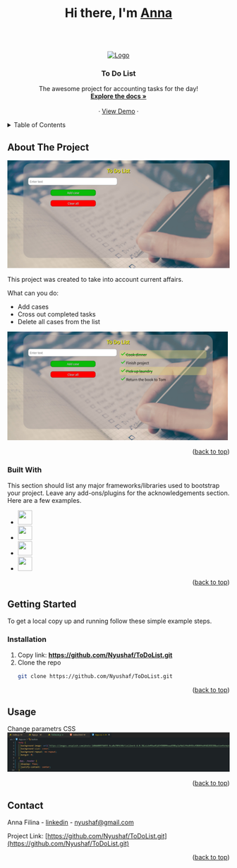 <a name="readme-top"></a>
<div>
  <h1 align="center">Hi there, I'm <a href="https://www.instagram.com/prostofil_ka/" target="_blank">Anna</a></h1>
    <br />
</div>
<br />
<!-- PROJECT LOGO -->
<br />
<div align="center">
  <a href="https://github.com/Nyushaf/ToDoList.git">
    <img src="https://em-content.zobj.net/thumbs/240/microsoft/319/memo_1f4dd.png" alt="Logo" width="80" height="80">
  </a>

  <h3 align="center">To Do List</h3>

  <p align="center">
    The awesome project for accounting tasks for the day!
    <br />
    <a href="https://github.com/Nyushaf/ToDoList.git"><strong>Explore the docs »</strong></a>
    <br />
    <br />
    ·
    <a href="https://nyushaf-to-do-list.netlify.app/">View Demo</a>
    ·
  </p>
  <a name="readme-top"></a>
</div>



<!-- TABLE OF CONTENTS -->
<details>
  <summary>Table of Contents</summary>
  <ol>
    <li>
      <a href="#about-the-project">About The Project</a>
      <ul>
        <li><a href="#built-with">Built With</a></li>
      </ul>
    </li>
    <li>
      <a href="#getting-started">Getting Started</a>
      <ul>
        <li><a href="#installation">Installation</a></li>
      </ul>
    </li>
    <li><a href="#usage">Usage</a></li>
    <li><a href="#contact">Contact</a></li>
  </ol>
</details>

<!-- ABOUT THE PROJECT -->
## About The Project

<img src="image/TodoList.jpg" alt="screen">

This project was created to take into account current affairs.

What can you do:
* Add cases
* Cross out completed tasks
* Delete all cases from the list

<img width="500px" src="image/ToDoListExample.jpg" alt="screen">

<p align="right">(<a href="#readme-top">back to top</a>)</p>

### Built With

This section should list any major frameworks/libraries used to bootstrap your project. Leave any add-ons/plugins for the acknowledgements section. Here are a few examples.

* <img height="32" width="32" src="https://cdn.simpleicons.org/react" />
* <img height="32" width="32" src="https://cdn.simpleicons.org/javascript" />
* <img height="32" width="32" src="https://cdn.simpleicons.org/html5" />
* <img height="32" width="32" src="https://cdn.simpleicons.org/css3" />

<p align="right">(<a href="#readme-top">back to top</a>)</p>

<!-- GETTING STARTED -->
## Getting Started

To get a local copy up and running follow these simple example steps.

### Installation

1. Copy link: <strong>https://github.com/Nyushaf/ToDoList.git</strong>
2. Clone the repo 
   ```sh
   git clone https://github.com/Nyushaf/ToDoList.git
   ```

<p align="right">(<a href="#readme-top">back to top</a>)</p>



<!-- USAGE EXAMPLES -->
## Usage

Change parametrs CSS
   <img src="image/ToDoListCode.jpg" alt="screen">
   
<p align="right">(<a href="#readme-top">back to top</a>)</p>

<!-- CONTACT -->
## Contact

Anna Filina - [linkedin](https://www.linkedin.com/in/anyuta-filina-40a131265/) - nyushaf@gmail.com

Project Link: [https://github.com/Nyushaf/ToDoList.git](https://github.com/Nyushaf/ToDoList.git)

<p align="right">(<a href="#readme-top">back to top</a>)</p
